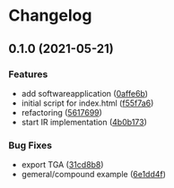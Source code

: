 # Changelog

## 0.1.0 (2021-05-21)


### Features

* add softwareapplication ([0affe6b](https://www.github.com/cheminfo/cheminfo-types/commit/0affe6bd8ec020a2a044c29dd278d1fac69a76e6))
* initial script for index.html ([f55f7a6](https://www.github.com/cheminfo/cheminfo-types/commit/f55f7a66ec8d5b33806a1a3879015cc2758bf876))
* refactoring ([5617699](https://www.github.com/cheminfo/cheminfo-types/commit/5617699c6d1f346c3161a742490972465603f508))
* start IR implementation ([4b0b173](https://www.github.com/cheminfo/cheminfo-types/commit/4b0b173d67c6b16a4042f933d60dd0ffd5e18ea5))


### Bug Fixes

* export TGA ([31cd8b8](https://www.github.com/cheminfo/cheminfo-types/commit/31cd8b84b3b7efa689b822c48fc1722c415c2177))
* gemeral/compound example ([6e1dd4f](https://www.github.com/cheminfo/cheminfo-types/commit/6e1dd4fab89216702c897a4511944279cc53498f))
